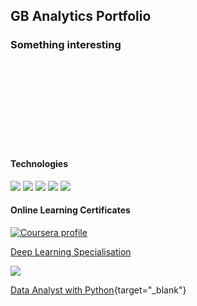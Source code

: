 ## GB Analytics Portfolio


### Something interesting

<br>
<br>
<br>
<br>
<br>
<br>
<br>
<br>

#### Technologies

<img src="https://img.shields.io/badge/Linux-FCC624?style=for-the-badge&logo=linux&logoColor=black"> <img src="https://img.shields.io/badge/Python-FFD43B?style=for-the-badge&logo=python&logoColor=blue"> <img src="https://img.shields.io/badge/PostgreSQL-316192?style=for-the-badge&logo=postgresql&logoColor=white"> <img src="https://img.shields.io/badge/Tableau-E97627?style=for-the-badge&logo=Tableau&logoColor=white"> <img src="https://img.shields.io/badge/Plotly-239120?style=for-the-badge&logo=plotly&logoColor=white">

#### Online Learning Certificates

<a href="https://www.coursera.org/user/5a55152e56eccb9f5a4889a9e0cb0e14"><img src="https://img.shields.io/badge/Coursera-0056D2?style=for-the-badge&logo=Coursera&logoColor=white" alt="Coursera profile"/></a>

<a href="https://coursera.org/share/439e587f313bdaff15f4986fc2edfe84" target="_blank">Deep Learning Specialisation</a>

<img src="https://img.shields.io/badge/Datacamp-05192D?style=for-the-badge&logo=datacamp&logoColor=65FF8F">

[Data Analyst with Python](https://www.datacamp.com/statement-of-accomplishment/track/2a9dfd256304c865f3e43988143b5245a8d036cc){target="_blank"}
